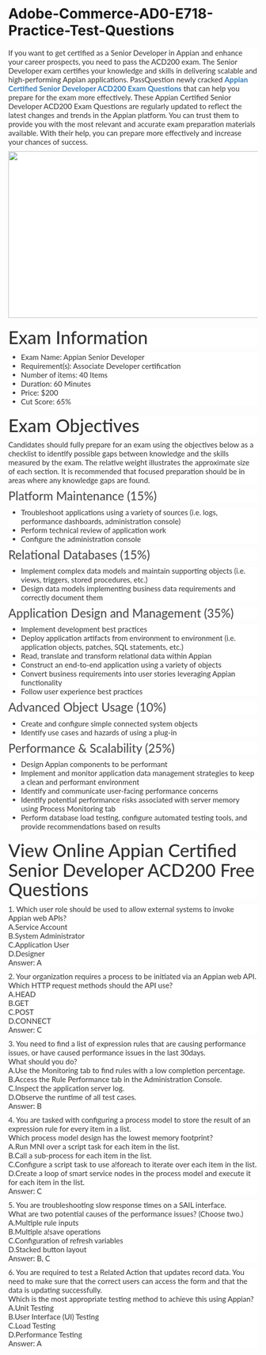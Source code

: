 # Adobe-Commerce-AD0-E718-Practice-Test-Questions
<p>
	<span style="font-size:12px;font-weight:normal;">
	<p style="box-sizing:border-box;margin-top:0px;margin-bottom:10px;color:#333333;font-family:Lato;font-size:15px;white-space:normal;background-color:#FFFFFF;">
		If you want to get certified as a Senior Developer in Appian and enhance your career prospects, you need to pass the ACD200 exam. The Senior Developer exam certifies your knowledge and skills in delivering scalable and high-performing Appian applications. PassQuestion newly cracked&nbsp;<span style="box-sizing:border-box;font-weight:700;"><a href="https://www.passquestion.com/acd200.html" style="box-sizing:border-box;background-color:transparent;color:#337AB7;text-decoration-line:none;">Appian Certified Senior Developer ACD200 Exam Questions</a></span>&nbsp;that can help you prepare for the exam more effectively. These Appian Certified Senior Developer ACD200 Exam Questions are regularly updated to reflect the latest changes and trends in the Appian platform. You can trust them to provide you with the most relevant and accurate exam preparation materials available. With their help, you can prepare more effectively and increase your chances of success.
	</p>
	<p style="box-sizing:border-box;margin-top:0px;margin-bottom:10px;color:#333333;font-family:Lato;font-size:15px;white-space:normal;background-color:#FFFFFF;">
		<img alt="" src="https://www.passquestion.com/uploads/pqcom/images/20230224/0c893395f0b82bdef4f74a0c0d020ada.png" style="box-sizing:border-box;vertical-align:middle;max-width:100%;height:337px;width:600px;" />
	</p>
	<h1 style="box-sizing:border-box;margin:20px 0px 10px;font-size:36px;font-family:Lato;font-weight:500;line-height:1.1;color:#333333;white-space:normal;background-color:#FFFFFF;">
		Exam Information
	</h1>
	<ul style="box-sizing:border-box;margin-top:0px;margin-bottom:10px;color:#333333;font-family:Lato;font-size:15px;white-space:normal;background-color:#FFFFFF;">
		<li style="box-sizing:border-box;">
			Exam Name: Appian Senior Developer
		</li>
		<li style="box-sizing:border-box;">
			Requirement(s): Associate Developer certification
		</li>
		<li style="box-sizing:border-box;">
			Number of items: 40 Items
		</li>
		<li style="box-sizing:border-box;">
			Duration: 60 Minutes
		</li>
		<li style="box-sizing:border-box;">
			Price: $200
		</li>
		<li style="box-sizing:border-box;">
			Cut Score: 65%
		</li>
	</ul>
	<h1 style="box-sizing:border-box;margin:20px 0px 10px;font-size:36px;font-family:Lato;font-weight:500;line-height:1.1;color:#333333;white-space:normal;background-color:#FFFFFF;">
		Exam Objectives
	</h1>
	<p style="box-sizing:border-box;margin-top:0px;margin-bottom:10px;color:#333333;font-family:Lato;font-size:15px;white-space:normal;background-color:#FFFFFF;">
		Candidates should fully prepare for an exam using the objectives below as a checklist to identify possible gaps between knowledge and the skills measured by the exam. The relative weight illustrates the approximate size of each section. It is recommended that focused preparation should be in areas where any knowledge gaps are found.
	</p>
	<h3 style="box-sizing:border-box;font-family:Lato;font-weight:500;line-height:1.1;color:#505050;margin-top:0px;margin-bottom:10px;font-size:24px;white-space:normal;background-color:#FFFFFF;">
		Platform Maintenance (15%)
	</h3>
	<ul style="box-sizing:border-box;margin-top:0px;margin-bottom:10px;color:#333333;font-family:Lato;font-size:15px;white-space:normal;background-color:#FFFFFF;">
		<li style="box-sizing:border-box;">
			Troubleshoot applications using a variety of sources (i.e. logs, performance dashboards, administration console)
		</li>
		<li style="box-sizing:border-box;">
			Perform technical review of application work
		</li>
		<li style="box-sizing:border-box;">
			Configure the administration console
		</li>
	</ul>
	<h3 style="box-sizing:border-box;font-family:Lato;font-weight:500;line-height:1.1;color:#505050;margin-top:0px;margin-bottom:10px;font-size:24px;white-space:normal;background-color:#FFFFFF;">
		Relational Databases (15%)
	</h3>
	<ul style="box-sizing:border-box;margin-top:0px;margin-bottom:10px;color:#333333;font-family:Lato;font-size:15px;white-space:normal;background-color:#FFFFFF;">
		<li style="box-sizing:border-box;">
			Implement complex data models and maintain supporting objects (i.e. views, triggers, stored procedures, etc.)
		</li>
		<li style="box-sizing:border-box;">
			Design data models implementing business data requirements and correctly document them
		</li>
	</ul>
	<h3 style="box-sizing:border-box;font-family:Lato;font-weight:500;line-height:1.1;color:#505050;margin-top:0px;margin-bottom:10px;font-size:24px;white-space:normal;background-color:#FFFFFF;">
		Application Design and Management (35%)
	</h3>
	<ul style="box-sizing:border-box;margin-top:0px;margin-bottom:10px;color:#333333;font-family:Lato;font-size:15px;white-space:normal;background-color:#FFFFFF;">
		<li style="box-sizing:border-box;">
			Implement development best practices
		</li>
		<li style="box-sizing:border-box;">
			Deploy application artifacts from environment to environment (i.e. application objects, patches, SQL statements, etc.)
		</li>
		<li style="box-sizing:border-box;">
			Read, translate and transform relational data within Appian
		</li>
		<li style="box-sizing:border-box;">
			Construct an end-to-end application using a variety of objects
		</li>
		<li style="box-sizing:border-box;">
			Convert business requirements into user stories leveraging Appian functionality
		</li>
		<li style="box-sizing:border-box;">
			Follow user experience best practices
		</li>
	</ul>
	<h3 style="box-sizing:border-box;font-family:Lato;font-weight:500;line-height:1.1;color:#505050;margin-top:0px;margin-bottom:10px;font-size:24px;white-space:normal;background-color:#FFFFFF;">
		Advanced Object Usage (10%)
	</h3>
	<ul style="box-sizing:border-box;margin-top:0px;margin-bottom:10px;color:#333333;font-family:Lato;font-size:15px;white-space:normal;background-color:#FFFFFF;">
		<li style="box-sizing:border-box;">
			Create and configure simple connected system objects
		</li>
		<li style="box-sizing:border-box;">
			Identify use cases and hazards of using a plug-in
		</li>
	</ul>
	<h3 style="box-sizing:border-box;font-family:Lato;font-weight:500;line-height:1.1;color:#505050;margin-top:0px;margin-bottom:10px;font-size:24px;white-space:normal;background-color:#FFFFFF;">
		Performance &amp; Scalability (25%)
	</h3>
	<ul style="box-sizing:border-box;margin-top:0px;margin-bottom:10px;color:#333333;font-family:Lato;font-size:15px;white-space:normal;background-color:#FFFFFF;">
		<li style="box-sizing:border-box;">
			Design Appian components to be performant
		</li>
		<li style="box-sizing:border-box;">
			Implement and monitor application data management strategies to keep a clean and performant environment
		</li>
		<li style="box-sizing:border-box;">
			Identify and communicate user-facing performance concerns
		</li>
		<li style="box-sizing:border-box;">
			Identify potential performance risks associated with server memory using Process Monitoring tab
		</li>
		<li style="box-sizing:border-box;">
			Perform database load testing, configure automated testing tools, and provide recommendations based on results
		</li>
	</ul>
	<h1 style="box-sizing:border-box;margin:20px 0px 10px;font-size:36px;font-family:Lato;font-weight:500;line-height:1.1;color:#333333;white-space:normal;background-color:#FFFFFF;">
		View Online Appian Certified Senior Developer ACD200 Free Questions
	</h1>
	<p style="box-sizing:border-box;margin-top:0px;margin-bottom:10px;color:#333333;font-family:Lato;font-size:15px;white-space:normal;background-color:#FFFFFF;">
		1. Which user role should be used to allow external systems to invoke Appian web APIs?<br style="box-sizing:border-box;" />
A.Service Account<br style="box-sizing:border-box;" />
B.System Administrator<br style="box-sizing:border-box;" />
C.Application User<br style="box-sizing:border-box;" />
D.Designer<br style="box-sizing:border-box;" />
Answer: A
	</p>
	<p style="box-sizing:border-box;margin-top:0px;margin-bottom:10px;color:#333333;font-family:Lato;font-size:15px;white-space:normal;background-color:#FFFFFF;">
		2. Your organization requires a process to be initiated via an Appian web API.<br style="box-sizing:border-box;" />
Which HTTP request methods should the API use?<br style="box-sizing:border-box;" />
A.HEAD<br style="box-sizing:border-box;" />
B.GET<br style="box-sizing:border-box;" />
C.POST<br style="box-sizing:border-box;" />
D.CONNECT<br style="box-sizing:border-box;" />
Answer: C
	</p>
	<p style="box-sizing:border-box;margin-top:0px;margin-bottom:10px;color:#333333;font-family:Lato;font-size:15px;white-space:normal;background-color:#FFFFFF;">
		3. You need to find a list of expression rules that are causing performance issues, or have caused performance issues in the last 30days.<br style="box-sizing:border-box;" />
What should you do?<br style="box-sizing:border-box;" />
A.Use the Monitoring tab to find rules with a low completion percentage.<br style="box-sizing:border-box;" />
B.Access the Rule Performance tab in the Administration Console.<br style="box-sizing:border-box;" />
C.Inspect the application server log.<br style="box-sizing:border-box;" />
D.Observe the runtime of all test cases.<br style="box-sizing:border-box;" />
Answer: B
	</p>
	<p style="box-sizing:border-box;margin-top:0px;margin-bottom:10px;color:#333333;font-family:Lato;font-size:15px;white-space:normal;background-color:#FFFFFF;">
		4. You are tasked with configuring a process model to store the result of an expression rule for every item in a list.<br style="box-sizing:border-box;" />
Which process model design has the lowest memory footprint?<br style="box-sizing:border-box;" />
A.Run MNI over a script task for each item in the list.<br style="box-sizing:border-box;" />
B.Call a sub-process for each item in the list.<br style="box-sizing:border-box;" />
C.Configure a script task to use a!foreach to iterate over each item in the list.<br style="box-sizing:border-box;" />
D.Create a loop of smart service nodes in the process model and execute it for each item in the list.<br style="box-sizing:border-box;" />
Answer: C
	</p>
	<p style="box-sizing:border-box;margin-top:0px;margin-bottom:10px;color:#333333;font-family:Lato;font-size:15px;white-space:normal;background-color:#FFFFFF;">
		5. You are troubleshooting slow response times on a SAIL interface.<br style="box-sizing:border-box;" />
What are two potential causes of the performance issues? (Choose two.)<br style="box-sizing:border-box;" />
A.Multiple rule inputs<br style="box-sizing:border-box;" />
B.Multiple a!save operations<br style="box-sizing:border-box;" />
C.Configuration of refresh variables<br style="box-sizing:border-box;" />
D.Stacked button layout<br style="box-sizing:border-box;" />
Answer: B, C
	</p>
	<p style="box-sizing:border-box;margin-top:0px;margin-bottom:10px;color:#333333;font-family:Lato;font-size:15px;white-space:normal;background-color:#FFFFFF;">
		6. You are required to test a Related Action that updates record data. You need to make sure that the correct users can access the form and that the data is updating successfully.<br style="box-sizing:border-box;" />
Which is the most appropriate testing method to achieve this using Appian?<br style="box-sizing:border-box;" />
A.Unit Testing<br style="box-sizing:border-box;" />
B.User Interface (UI) Testing<br style="box-sizing:border-box;" />
C.Load Testing<br style="box-sizing:border-box;" />
D.Performance Testing<br style="box-sizing:border-box;" />
Answer: A
	</p>
</span>
</p>
<p>
	<br />
</p>
